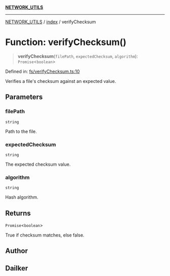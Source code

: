 [**NETWORK_UTILS**](../../README.md)

***

[NETWORK_UTILS](../../README.md) / [index](../README.md) / verifyChecksum

# Function: verifyChecksum()

> **verifyChecksum**(`filePath`, `expectedChecksum`, `algorithm`): `Promise`\<`boolean`\>

Defined in: [fs/verifyChecksum.ts:10](https://github.com/dailker/everyutil-js/blob/b3e269da55b7d96c15eb37e98c5c4f6b94f05f6f/src/fs/verifyChecksum.ts#L10)

Verifies a file's checksum against an expected value.

## Parameters

### filePath

`string`

Path to the file.

### expectedChecksum

`string`

The expected checksum value.

### algorithm

`string`

Hash algorithm.

## Returns

`Promise`\<`boolean`\>

True if checksum matches, else false.

## Author

## Dailker
